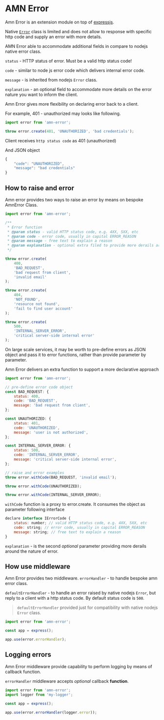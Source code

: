 # AMN Error

Amn Error is an extension module on top of [expressjs](#https://expressjs.com/).

Native [`Error`](#https://nodejs.org/api/errors.html) class is limited and does not allow to response with specific http code and supply an error with more details.

AMN Error able to accommodate additional fields in compare to nodejs native error class.

`status` - HTTP status of error. Must be a valid http status code!

`code` - similar to node js error code which delivers internal error code.

`message` - is inherited from nodejs `Error` class.

`explanation` - an optional field to accommodate more details on the error nature you want to inform the client.

Amn Error gives more flexibility on declaring error back to a client.

For example, 401 - unauthorized may looks like following.

```javascript
import error from 'amn-error';

throw error.create(401, 'UNAUTHORIZED', 'bad credentials');
```

Client receives `http status code` as 401 (unauthorized)

And JSON object

```javascript
{
    "code": "UNAUTHORIZED",
    "message": "bad credentials"
}
```

## How to raise and error

Amn error provides two ways to raise an error by means on bespoke AmnError Class.

```javascript
import error from 'amn-error';

/**
 * Error function
 * @param status - valid HTTP status code, e.g. 4XX, 5XX, etc
 * @param code - error code, usually in capital ERROR_REASON
 * @param message - free text to explain a reason
 * @param explanation - optional extra filed to provide more derails around a nature of an error
 */

throw error.create(
    400,
    'BAD_REQUEST',
    'bad request from client',
    'invalid email'
);

throw error.create(
    404,
    'NOT_FOUND',
    'resource not found',
    'fail to find user account'
);

throw error.create(
    500,
    'INTERNAL_SERVER_ERROR',
    'critical server-side internal error'
);
```

On large scale services, it may be worth to pre-define errors as JSON object and pass it to error functions, rather than provide parameter by parameter.

Amn Error delivers an extra function to support a more declarative approach

```javascript
import error from 'amn-error';

// pre-define error code object
const BAD_REQUEST: {
    status: 400,
    code: 'BAD_REQUEST',
    message: 'bad request from client',
};

const UNAUTHORIZED: {
    status: 401,
    code: 'UNAUTHORIZED',
    message: 'user is not authorized',
};

const INTERNAL_SERVER_ERROR: {
    status: 500,
    code: 'INTERNAL_SERVER_ERROR',
    message: 'critical server-side internal error',
};

// raise and error examples
throw error.withCode(BAD_REQUEST, 'invalid email');

throw error.withCode(UNAUTHORIZED);

throw error.withCode(INTERNAL_SERVER_ERROR);
```

`withCode` function is a proxy to error.create. It consumes the object as parameter following interface

```javascript
declare interface IErrorCode {
    status: number; // valid HTTP status code, e.g. 4XX, 5XX, etc
    code: string; // error code, usually in capital ERROR_REASON
    message: string; // free text to explain a reason
}
```

`explanation` - is the second _optional_ parameter providing more derails around the nature of error.

## How use middleware

Amn Error provides two middleware.
`errorHandler` - to handle bespoke amn error class.

`defaultErrorHandler` - to handle an error raised by native nodejs `Error`, but reply to a client with a http status code. By default status code is `500`.

> `defaultErrorHandler` provided just for compatibility with native nodejs `Error` class.

```javascript
import error from 'amn-error';

const app = express();

app.use(error.errorHandler);
```

## Logging errors

Amn Error middleware provide capability to perform logging by means of callback function.

`errorHandler` middleware accepts _optional_ callback **function**.

```javascript
import error from 'amn-error';
import logger from 'my-logger';

const app = express();

app.use(error.errorHandler(logger.error));
```
